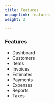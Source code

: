 ```yaml
---
title: Features
onpagelink: features
weight: 2

---
```


### Features

- Dashboard
- Customers
- Items
- Invoices
- Estimates
- Payments
- Expenses
- Reports
- Taxes
 